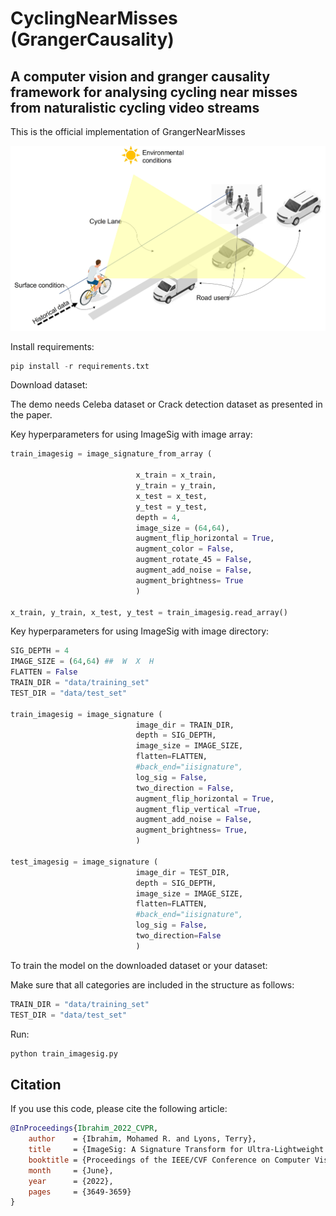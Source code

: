 # CyclingNearMisses (GrangerCausality)

## A computer vision and granger causality framework for analysing cycling near misses from naturalistic cycling video streams

This is the official implementation of GrangerNearMisses

<img src='method.jpg'/>





Install requirements:
```python
pip install -r requirements.txt
```
Download dataset:

The demo needs Celeba dataset or Crack detection dataset as presented in the paper.

Key hyperparameters for using ImageSig with image array:
```python
train_imagesig = image_signature_from_array (
    
                            x_train = x_train,
                            y_train = y_train,
                            x_test = x_test,
                            y_test = y_test,
                            depth = 4,
                            image_size = (64,64),
                            augment_flip_horizontal = True,
                            augment_color = False,
                            augment_rotate_45 = False,
                            augment_add_noise = False,
                            augment_brightness= True
                            )
                            
x_train, y_train, x_test, y_test = train_imagesig.read_array()
```



Key hyperparameters for using ImageSig with image directory:
```python
SIG_DEPTH = 4
IMAGE_SIZE = (64,64) ##  W  X  H
FLATTEN = False
TRAIN_DIR = "data/training_set"
TEST_DIR = "data/test_set"

train_imagesig = image_signature (
                            image_dir = TRAIN_DIR,
                            depth = SIG_DEPTH,
                            image_size = IMAGE_SIZE,
                            flatten=FLATTEN,
                            #back_end="iisignature",
                            log_sig = False,
                            two_direction = False,  
                            augment_flip_horizontal = True,
                            augment_flip_vertical =True,
                            augment_add_noise = False,
                            augment_brightness= True,
                            )

test_imagesig = image_signature (
                            image_dir = TEST_DIR,
                            depth = SIG_DEPTH,
                            image_size = IMAGE_SIZE,
                            flatten=FLATTEN,
                            #back_end="iisignature",
                            log_sig = False,
                            two_direction=False
                            )

```

To train the model on the downloaded dataset or your dataset:

Make sure that all categories are included in the structure as follows:
```python
TRAIN_DIR = "data/training_set"
TEST_DIR = "data/test_set"
```

Run: 
```python
python train_imagesig.py
```
## Citation

If you use this code, please cite the following article:
```bibtex
@InProceedings{Ibrahim_2022_CVPR,
    author    = {Ibrahim, Mohamed R. and Lyons, Terry},
    title     = {ImageSig: A Signature Transform for Ultra-Lightweight Image Recognition},
    booktitle = {Proceedings of the IEEE/CVF Conference on Computer Vision and Pattern Recognition (CVPR) Workshops},
    month     = {June},
    year      = {2022},
    pages     = {3649-3659}
}
```
